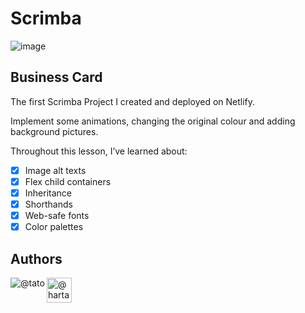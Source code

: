 # Scrimba

![image](https://user-images.githubusercontent.com/80773310/196159118-b5f59c6f-f0ed-4474-9e73-0c064afdccc3.png)


## Business Card
The first Scrimba Project I created and deployed on Netlify.

Implement some animations, changing the original colour and adding background pictures.

Throughout this lesson, I’ve learned about:

- [x] Image alt texts
- [x] Flex child containers
- [x] Inheritance
- [x] Shorthands
- [x] Web-safe fonts
- [x] Color palettes

## Authors

<a href="https://github.com/DHCJS">
 <img align="left" src="https://user-images.githubusercontent.com/80773310/199714215-60064183-68b4-4367-96a0-1ac5bd1d4bfb.png" alt=@tato /></a>
 

 <a href="https://medium.com/@hartatociptajaya" target="blank">
 <img align="left" src="https://user-images.githubusercontent.com/36799589/96227773-3acc6080-0fb2-11eb-837f-f5026d472969.jpg" alt="@hartatociptajaya" width="40" height="40"/></a>
